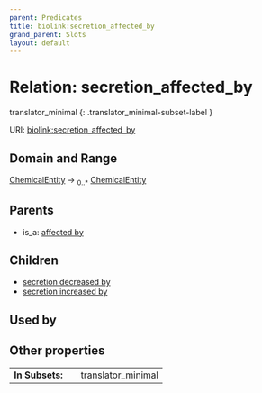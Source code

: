 ```yaml
---
parent: Predicates
title: biolink:secretion_affected_by
grand_parent: Slots
layout: default
---
```


# Relation: secretion_affected_by

translator_minimal
{: .translator_minimal-subset-label }




URI: [biolink:secretion_affected_by](https://w3id.org/biolink/vocab/secretion_affected_by)

## Domain and Range

[ChemicalEntity](ChemicalEntity.md) ->  <sub>0..\*</sub> [ChemicalEntity](ChemicalEntity.md)

## Parents

 *  is_a: [affected by](affected_by.md)

## Children

 *  [secretion decreased by](secretion_decreased_by.md)
 *  [secretion increased by](secretion_increased_by.md)

## Used by


## Other properties

|  |  |  |
| --- | --- | --- |
| **In Subsets:** | | translator_minimal |

